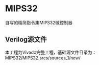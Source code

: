 # MIPS32
 自写的精简指令集MIPS32微控制器
## Verilog源文件
本工程为Vivado完整工程，基础源文件目录为：MIPS32/MIPS32.srcs/sources_1/new/
